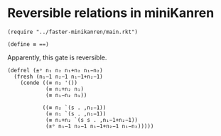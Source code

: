 # Reversible relations in miniKanren
```minikanren
(require "../faster-minikanren/main.rkt")

(define ≡ ==)
```

Apparently, this gate is reversible.
```minikanren
(defrel (±ᵒ n₁ n₂ n₁+n₂ n₁−n₂)
  (fresh (n₁−1 n₂−1 n₁−1+n₂−1)
    (conde ((≡ n₂ '())
            (≡ n₁+n₂ n₁)
            (≡ n₁−n₂ n₁))
            
           ((≡ n₂ `(s . ,n₂−1))
            (≡ n₁ `(s . ,n₁−1))
            (≡ n₁+n₂ `(s s . ,n₁−1+n₂−1))
            (±ᵒ n₁−1 n₂−1 n₁−1+n₂−1 n₁−n₂)))))
```

